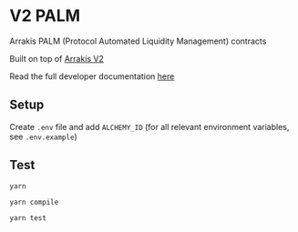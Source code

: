 # V2 PALM

Arrakis PALM (Protocol Automated Liquidity Management) contracts

Built on top of [Arrakis V2](https://github.com/ArrakisFinance/v2-core)

Read the full developer documentation [here](https://docs.arrakis.fi/developer-docs)

## Setup

Create `.env` file and add `ALCHEMY_ID` (for all relevant environment variables, see `.env.example`)

## Test

```
yarn

yarn compile

yarn test
```
